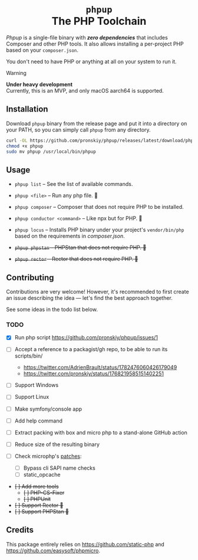 <h1 align="center">
    <code lang="html">phpup</code><br>The PHP Toolchain
</h1>

_Phpup_ is a single-file binary with _**zero dependencies**_ that includes Composer and other PHP tools. It also allows installing a per-project PHP based on your `composer.json`.

You don't need to have PHP or anything at all on your system to run it.

> [!WARNING] 
> **Under heavy development**  
> Currently, this is an MVP, and only macOS aarch64 is supported.

## Installation

Download `phpup` binary from the release page and put it into a directory on your PATH, so you can simply call `phpup` from any directory.

```bash
curl -OL https://github.com/pronskiy/phpup/releases/latest/download/phpup
chmod +x phpup
sudo mv phpup /usr/local/bin/phpup
```

## Usage

- `phpup list` – See the list of available commands. 
- `phpup <file>` – Run any php file. 🚧
- `phpup composer` – Composer that does not require PHP to be installed.
- `phpup conductor <command>` – Like npx but for PHP. 🚧
- `phpup locus` – Installs PHP binary under your project's `vendor/bin/php` based on the requirements in _composer.json_.

- ~~`phpup phpstan` – PHPStan that does not require PHP. 🚧~~
- ~~`phpup rector` – Rector that does not require PHP. 🚧~~

## Contributing

Contributions are very welcome! However, it's recommended to first create an issue describing the idea — let's find the best approach together.

See some ideas in the todo list below.

### TODO
- [x] Run php script https://github.com/pronskiy/phpup/issues/1

- [ ] Accept a reference to a packagist/gh repo, to be able to run its scripts/bin/
    -  https://twitter.com/AdrienBrault/status/1782476060426179049
    -  https://twitter.com/pronskiy/status/1768219585151402251

- [ ] Support Windows
- [ ] Support Linux

- [ ] Make symfony/console app
- [ ] Add help command

- [ ] Extract packing with box and micro php to a stand-alone GitHub action
- [ ] Reduce size of the resulting binary
- [ ] Check microphp's [patches](https://github.com/easysoft/phpmicro/blob/master/patches/Readme.md):
  - [ ] Bypass cli SAPI name checks
  - [ ] static_opcache

- ~~[ ] Add more tools~~
  - ~~[ ] PHP-CS-Fixer~~
  - ~~[ ] PHPUnit~~
- ~~[ ] Support Rector 🚧~~
- ~~[ ] Support PHPStan 🚧~~


## Credits

This package entirely relies on https://github.com/static-php and https://github.com/easysoft/phpmicro. 
